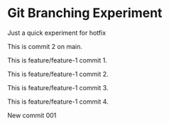 # Git Branching Experiment
Just a quick experiment for hotfix

This is commit 2 on main.

This is feature/feature-1 commit 1.

This is feature/feature-1 commit 2.

This is feature/feature-1 commit 3.

This is feature/feature-1 commit 4.

New commit 001